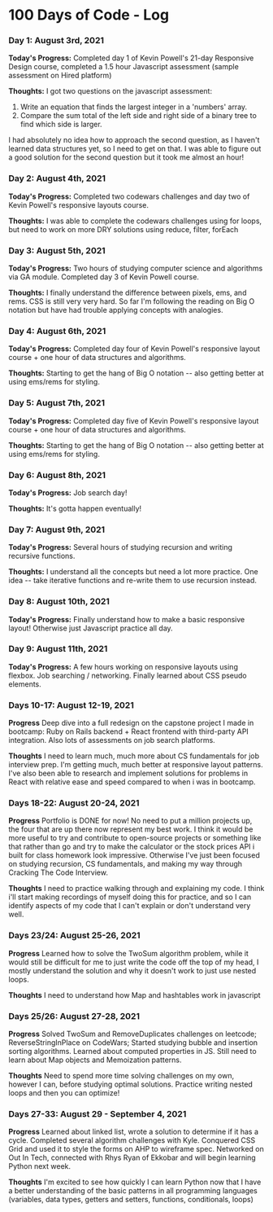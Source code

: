 # 100 Days of Code - Log

### Day 1: August 3rd, 2021

**Today's Progress:** Completed day 1 of Kevin Powell's 21-day Responsive Design course, completed a 1.5 hour Javascript assessment (sample assessment on Hired platform)

**Thoughts:** I got two questions on the javascript assessment:

1. Write an equation that finds the largest integer in a 'numbers' array.
2. Compare the sum total of the left side and right side of a binary tree to find which side is larger.

I had absolutely no idea how to approach the second question, as I haven't learned data structures yet, so I need to get on that. I was able to figure out a good solution for the second question but it took me almost an hour!

### Day 2: August 4th, 2021

**Today's Progress:** Completed two codewars challenges and day two of Kevin Powell's responsive layouts course.

**Thoughts:** I was able to complete the codewars challenges using for loops, but need to work on more DRY solutions using reduce, filter, forEach

### Day 3: August 5th, 2021

**Today's Progress:** Two hours of studying computer science and algorithms via GA module. Completed day 3 of Kevin Powell course.

**Thoughts:** I finally understand the difference between pixels, ems, and rems. CSS is still very very hard. So far I'm following the reading on Big O notation but have had trouble applying concepts with analogies.

### Day 4: August 6th, 2021

**Today's Progress:** Completed day four of Kevin Powell's responsive layout course + one hour of data structures and algorithms.

**Thoughts:** Starting to get the hang of Big O notation -- also getting better at using ems/rems for styling.

### Day 5: August 7th, 2021

**Today's Progress:** Completed day five of Kevin Powell's responsive layout course + one hour of data structures and algorithms.

**Thoughts:** Starting to get the hang of Big O notation -- also getting better at using ems/rems for styling.

### Day 6: August 8th, 2021

**Today's Progress:** Job search day!

**Thoughts:** It's gotta happen eventually!

### Day 7: August 9th, 2021

**Today's Progress:** Several hours of studying recursion and writing recursive functions.

**Thoughts:** I understand all the concepts but need a lot more practice. One idea -- take iterative functions and re-write them to use recursion instead.

### Day 8: August 10th, 2021

**Today's Progress:** Finally understand how to make a basic responsive layout! Otherwise just Javascript practice all day.

### Day 9: August 11th, 2021

**Today's Progress:** A few hours working on responsive layouts using flexbox. Job searching / networking. Finally learned about CSS pseudo elements.

### Days 10-17: August 12-19, 2021

**Progress** Deep dive into a full redesign on the capstone project I made in bootcamp: Ruby on Rails backend + React frontend with third-party API integration. Also lots of assessments on job search platforms.

**Thoughts** I need to learn much, much more about CS fundamentals for job interview prep. I'm getting much, much better at responsive layout patterns. I've also been able to research and implement solutions for problems in React with relative ease and speed compared to when i was in bootcamp.

### Days 18-22: August 20-24, 2021

**Progress** Portfolio is DONE for now! No need to put a million projects up, the four that are up there now represent my best work. I think it would be more useful to try and contribute to open-source projects or something like that rather than go and try to make the calculator or the stock prices API i built for class homework look impressive. Otherwise I've just been focused on studying recursion, CS fundamentals, and making my way through Cracking The Code Interview.

**Thoughts** I need to practice walking through and explaining my code. I think i'll start making recordings of myself doing this for practice, and so I can identify aspects of my code that I can't explain or don't understand very well.

### Days 23/24: August 25-26, 2021

**Progress** Learned how to solve the TwoSum algorithm problem, while it would still be difficult for me to just write the code off the top of my head, I mostly understand the solution and why it doesn't work to just use nested loops.

**Thoughts** I need to understand how Map and hashtables work in javascript

### Days 25/26: August 27-28, 2021

**Progress** Solved TwoSum and RemoveDuplicates challenges on leetcode; ReverseStringInPlace on CodeWars; Started studying bubble and insertion sorting algorithms. Learned about computed properties in JS. Still need to learn about Map objects and Memoization patterns.

**Thoughts** Need to spend more time solving challenges on my own, however I can, before studying optimal solutions. Practice writing nested loops and then you can optimize!


### Days 27-33: August 29 - September 4, 2021

**Progress** Learned about linked list, wrote a solution to determine if it has a cycle. Completed several algorithm challenges with Kyle. Conquered CSS Grid and used it to style the forms on AHP to wireframe spec. Networked on Out In Tech, connected with Rhys Ryan of Ekkobar and will begin learning Python next week.

**Thoughts** I'm excited to see how quickly I can learn Python now that I have a better understanding of the basic patterns in all programming languages (variables, data types, getters and setters, functions, conditionals, loops)
